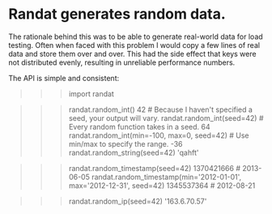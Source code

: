 Randat generates random data.
=============================

The rationale behind this was to be able to generate real-world data for load testing. Often when faced with this problem I would copy a few lines of real data and store them over and over. This had the side effect that keys were not distributed evenly, resulting in unreliable performance numbers.

The API is simple and consistent:

  >>> import randat

  >>> randat.random_int()
  42 # Because I haven't specified a seed, your output will vary.
  >> randat.random_int(seed=42) # Every random function takes in a seed.
  64
  >>> randat.random_int(min=-100, max=0, seed=42) # Use min/max to specify the range.
  -36
  >>> randat.random_string(seed=42)
  'qahft'

  >>> randat.random_timestamp(seed=42)
  1370421666 # 2013-06-05
  >> randat.random_timestamp(min='2012-01-01', max='2012-12-31', seed=42)
  1345537364 # 2012-08-21

  >>> randat.random_ip(seed=42)
  '163.6.70.57'
  



